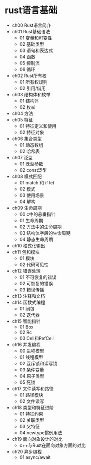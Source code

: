 # rust语言基础

- ch00 Rust语言简介
- ch01 Rust基础语法
  - 01 变量和可变性
  - 02 基础类型
  - 03 语句和表达式
  - 04 函数
  - 05 控制流
  - 06 循环
- ch02 Rust所有权
  - 01 所有权规则
  - 02 引用/借用
- ch03 结构体和枚举
  - 01 结构体
  - 02 枚举
- ch04 方法
- ch05 特征
  - 01 特征定义和使用
  - 02 特征对象
- ch06 集合类型
  - 01 动态数组
  - 02 哈希表
- ch07 泛型
  - 01 泛型参数
  - 02 const泛型
- ch08 模式匹配
  - 01 match 和 if let
  - 02 模式
  - 03 使用场景
  - 04 解构
- ch09 生命周期
  - 00 c中的悬垂指针
  - 01 生命周期
  - 02 方法中的生命周期
  - 03 结构体字段的生命周期
  - 04 静态生命周期
- ch10 格式化输出
- ch11 包和模块
  - 01 模块
  - 02 代码可见性
- ch12 错误处理
  - 01 不可恢复的错误
  - 02 可恢复的错误
  - 03 错误传播
- ch13 注释和文档
- ch14 函数式编程
  - 01 闭包
  - 02 迭代器
- ch15 智能指针
  - 01 Box
  - 02 Rc
  - 03 Cell和RefCell
- ch16 并发编程
  - 00 进程模型
  - 01 线程模型
  - 02 互斥锁和读写锁
  - 03 条件变量
  - 04 原子类型
  - 05 死锁
- ch17 文件读写和路径
  - 01 路径模块
  - 02 文件读写
- ch18 类型和特征进阶
  - 01 特征约束
  - 02 关联类型
  - 03 父特征
  - 04 newtype惯例用法
- ch19 面向对象设计的对比
  - c++与Rust在面向对象方面的对比
- ch20 异步编程
  - 01 async/await
